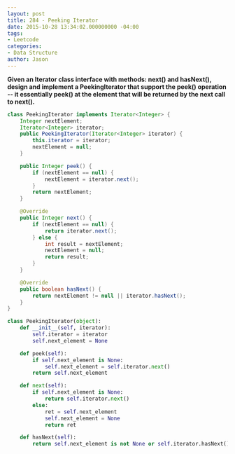 ```yaml
---
layout: post
title: 284 - Peeking Iterator
date: 2015-10-28 13:34:02.000000000 -04:00
tags:
- Leetcode
categories:
- Data Structure
author: Jason
---
```

**Given an Iterator class interface with methods: next() and hasNext(), design and implement a PeekingIterator that support the peek() operation -- it essentially peek() at the element that will be returned by the next call to next().**


``` java
class PeekingIterator implements Iterator<Integer> {
    Integer nextElement;
    Iterator<Integer> iterator;
    public PeekingIterator(Iterator<Integer> iterator) {
        this.iterator = iterator;
        nextElement = null;
    }

    public Integer peek() {
        if (nextElement == null) {
            nextElement = iterator.next();
        }
        return nextElement;
    }

    @Override
    public Integer next() {
        if (nextElement == null) {
            return iterator.next();
        } else {
            int result = nextElement;
            nextElement = null;
            return result;
        }
    }

    @Override
    public boolean hasNext() {
        return nextElement != null || iterator.hasNext();
    }
}
```

``` python
class PeekingIterator(object):
    def __init__(self, iterator):
        self.iterator = iterator
        self.next_element = None

    def peek(self):
        if self.next_element is None:
            self.next_element = self.iterator.next()
        return self.next_element

    def next(self):
        if self.next_element is None:
            return self.iterator.next()
        else:
            ret = self.next_element
            self.next_element = None
            return ret

    def hasNext(self):
        return self.next_element is not None or self.iterator.hasNext()
```
